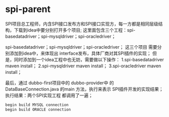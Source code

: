 # spi-parent
SPI项目总工程师，内含SPI接口发布方和SPI接口实现方，每一方都是相同层级结构，下载到idea中要分别打开多个项目;
这里面包含三个工程：spi-basedatadriver；spi-mysqldriver；spi-oracledriver；

spi-basedatadriver；spi-mysqldriver；spi-oracledriver；
这三个项目 需要分别添加到idea中，来体现出 interface发布，具体厂商对其SPI插件的实现；
但是，同时添加到一个idea工程中也无妨，需要做以下操作：
1.spi-basedatadriver maven install；
2.spi-mysqldriver maven install；
3.spi-oracledriver maven install；

最后，通过 dubbo-first项目中的 dubbo-provider中 的DataBaseConnection.java 的main 方法，执行来表示 SPI插件开发的实现结果；
执行结果：两个SPI实现工程 都调用了一遍；
```java 
begin build MYSQL connection
begin build ORACLE connection
```
